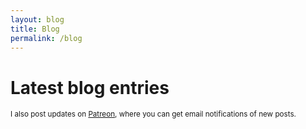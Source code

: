 ```yaml
---
layout: blog
title: Blog
permalink: /blog
---
```


# Latest blog entries

<small>I also post updates on [Patreon](https://patreon.com/jevon), where you can get email notifications of new posts.<small>
